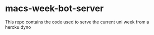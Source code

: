 # macs-week-bot-server

This repo contains the code used to serve the current uni week from a heroku dyno
